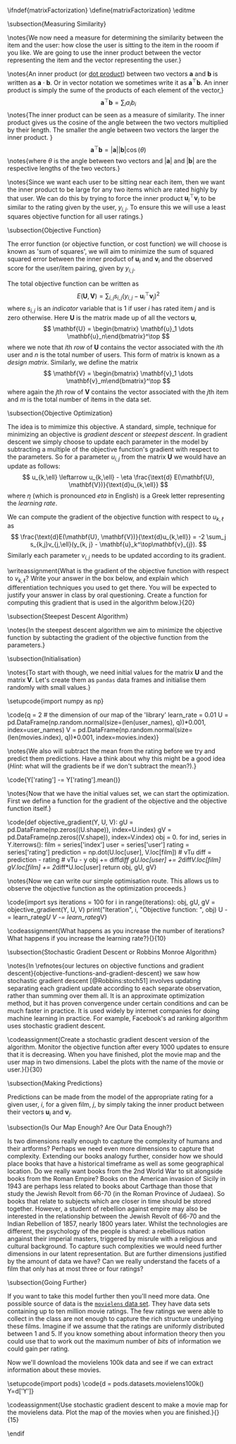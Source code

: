 \ifndef{matrixFactorization}
\define{matrixFactorization}
\editme

\subsection{Measuring Similarity}

\notes{We now need a measure for determining the similarity between
the item and the user: how close the user is sitting to the item in
the rooom if you like. We are going to use the inner product between
the vector representing the item and the vector representing the
user.}

\notes{An inner product (or
[dot product](http://en.wikipedia.org/wiki/Dot_product)) between two
vectors $\mathbf{a}$ and $\mathbf{b}$ is written as
$\mathbf{a}\cdot\mathbf{b}$. Or in vector notation we sometimes write
it as $\mathbf{a}^\top\mathbf{b}$. An inner product is simply the sume
of the products of each element of the vector,}
$$
\mathbf{a}^\top\mathbf{b} = \sum_{i} a_i b_i
$$
\notes{The inner product can be seen as a measure of similarity. The
inner product gives us the cosine of the angle between the two vectors
multiplied by their length. The smaller the angle between two vectors
the larger the inner product. }
$$
\mathbf{a}^\top\mathbf{b} = |\mathbf{a}||\mathbf{b}| \cos(\theta)
$$
\notes{where $\theta$ is the angle between two vectors and
$|\mathbf{a}|$ and $|\mathbf{b}|$ are the respective lengths of the
two vectors.}

\notes{Since we want each user to be sitting near each item, then we
want the inner product to be large for any two items which are rated
highly by that user. We can do this by trying to force the inner
product $\mathbf{u}_i^\top\mathbf{v}_j$ to be similar to the rating
given by the user, $y_{i,j}$. To ensure this we will use a least
squares objective function for all user ratings.}

\subsection{Objective Function}

The error function (or objective function, or cost function) we will
choose is known as 'sum of squares', we will aim to minimize the sum
of squared squared error between the inner product of $\mathbf{u}_i$
and $\mathbf{v}_i$ and the observed score for the user/item pairing,
given by $y_{i, j}$.

The total objective function can be written as
$$
E(\mathbf{U}, \mathbf{V}) = \sum_{i,j} s_{i,j} (y_{i,j} - \mathbf{u}_i^\top \mathbf{v}_j)^2
$$
where $s_{i,j}$ is an *indicator* variable that is 1 if user $i$ has rated item $j$ and is zero otherwise. Here $\mathbf{U}$ is the matrix made up of all the vectors $\mathbf{u}$,
$$
\mathbf{U} = \begin{bmatrix} \mathbf{u}_1 \dots \mathbf{u}_n\end{bmatrix}^\top
$$
where we note that $i$th *row* of $\mathbf{U}$ contains the vector associated with the $i$th user and $n$ is the total number of users. This form of matrix is known as a *design matrix*. Similarly, we define the matrix
$$
\mathbf{V} = \begin{bmatrix} \mathbf{v}_1 \dots \mathbf{v}_m\end{bmatrix}^\top
$$
where again the $j$th row of $\mathbf{V}$ contains the vector associated with the $j$th item and $m$ is the total number of items in the data set.

\subsection{Objective Optimization}

The idea is to mimimize this objective. A standard, simple, technique
for minimizing an objective is *gradient descent* or *steepest
descent*. In gradient descent we simply choose to update each
parameter in the model by subtracting a multiple of the objective
function's gradient with respect to the parameters. So for a parameter
$u_{i,j}$ from the matrix $\mathbf{U}$ we would have an update as
follows:
$$ 
u_{k,\ell} \leftarrow u_{k,\ell} - \eta \frac{\text{d}
E(\mathbf{U}, \mathbf{V})}{\text{d}u_{k,\ell}} 
$$
where $\eta$ (which is pronounced *eta* in English) is a Greek letter representing the *learning rate*.

We can compute the gradient of the objective function with respect to
$u_{k,\ell}$ as
$$
\frac{\text{d}E(\mathbf{U}, \mathbf{V})}{\text{d}u_{k,\ell}} = -2
\sum_j s_{k,j}v_{j,\ell}(y_{k, j} - \mathbf{u}_k^\top\mathbf{v}_{j}).
$$
Similarly each parameter $v_{i,j}$ needs to be updated according to
its gradient.

\writeassignment{What is the gradient of the objective function with
respect to $v_{k, \ell}$? Write your answer in the box below, and
explain which differentiation techniques you used to get there. You
will be expected to justify your answer in class by oral
questioning. Create a function for computing this gradient that is
used in the algorithm below.}{20}

\subsection{Steepest Descent Algorithm}

\notes{In the steepest descent algorithm we aim to minimize the objective
function by subtacting the gradient of the objective function from the
parameters.}

\subsection{Initialisation}

\notes{To start with though, we need initial values for the matrix
$\mathbf{U}$ and the matrix $\mathbf{V}$. Let's create them as
`pandas` data frames and initialise them randomly with small values.}

\setupcode{import numpy as np}

\code{q = 2 # the dimension of our map of the 'library'
learn_rate = 0.01
U = pd.DataFrame(np.random.normal(size=(len(user_names), q))*0.001, index=user_names)
V = pd.DataFrame(np.random.normal(size=(len(movies.index), q))*0.001, index=movies.index)}

\notes{We also will subtract the mean from the rating before we try and
predict them predictions. Have a think about why this might be a good
idea (*Hint*: what will the gradients be if we don't subtract the mean?).}

\code{Y['rating'] -= Y['rating'].mean()}

\notes{Now that we have the initial values set, we can start the
optimization. First we define a function for the gradient of the
objective and the objective function itself.}

\code{def objective_gradient(Y, U, V):
    gU = pd.DataFrame(np.zeros((U.shape)), index=U.index)
    gV = pd.DataFrame(np.zeros((V.shape)), index=V.index)
    obj = 0.
    for ind, series in Y.iterrows():
        film = series['index']
        user = series['user']
        rating = series['rating']
        prediction = np.dot(U.loc[user], V.loc[film]) # vTu
        diff = prediction - rating # vTu - y
        obj += diff*diff
        gU.loc[user] += 2*diff*V.loc[film]
        gV.loc[film] += 2*diff*U.loc[user]
    return obj, gU, gV}
	
\notes{Now we can write our simple optimisation route. This allows us to
observe the objective function as the optimization proceeds.}

\code{import sys
iterations = 100
for i in range(iterations):
    obj, gU, gV = objective_gradient(Y, U, V)
    print("Iteration", i, "Objective function: ", obj)
    U -= learn_rate*gU
    V -= learn_rate*gV}
	
\codeassignment{What happens as you increase the number of iterations?
What happens if you increase the learning rate?}{}{10}

\subsection{Stochastic Gradient Descent or Robbins Monroe Algorithm}

\notes{In \refnotes{our lectures on objective functions and gradient descent}{objective-functions-and-gradient-descent} we saw how stochastic gradient descent [@Robbins:stoch51] involves updating separating each gradient
update according to each separate observation, rather than summing
over them all. It is an approximate optimization method, but it has
proven convergence under certain conditions and can be much faster in
practice. It is used widely by internet companies for doing machine
learning in practice. For example, Facebook's ad ranking algorithm
uses stochastic gradient descent.

\codeassignment{Create a stochastic gradient descent version of the
algorithm. Monitor the objective function after every 1000 updates to
ensure that it is decreasing. When you have finished, plot the movie
map and the user map in two dimensions. Label the plots with the name
of the movie or user.}{}{30}

\subsection{Making Predictions}

Predictions can be made from the model of the appropriate rating for a
given user, $i$, for a given film, $j$, by simply taking the inner
product between their vectors $\mathbf{u}_i$ and $\mathbf{v}_j$.

\subsection{Is Our Map Enough? Are Our Data Enough?}

Is two dimensions really enough to capture the complexity of humans
and their artforms? Perhaps we need even more dimensions to capture
that complexity. Extending our books analogy further, consider how we
should place books that have a historical timeframe as well as some
geographical location. Do we really want books from the 2nd World War
to sit alongside books from the Roman Empire? Books on the American
invasion of Sicily in 1943 are perhaps less related to books about
Carthage than those that study the Jewish Revolt from 66-70 (in the
Roman Province of Judaea). So books that relate to subjects which are
closer in time should be stored together. However, a student of
rebellion against empire may also be interested in the relationship
between the Jewish Revolt of 66-70 and the Indian Rebellion of 1857,
nearly 1800 years later. Whilst the technologies are different, the
psychology of the people is shared: a rebellious nation angainst their
imperial masters, triggered by misrule with a religious and cultural
background. To capture such complexities we would need further
dimensions in our latent representation. But are further dimensions
justified by the amount of data we have? Can we really understand the
facets of a film that only has at most three or four ratings?

\subsection{Going Further}

If you want to take this model further then you'll need more data. One
possible source of data is the
[`movielens` data set](http://grouplens.org/datasets/movielens/). They
have data sets containing up to ten million movie ratings. The few
ratings we were able to collect in the class are not enough to capture
the rich structure underlying these films. Imagine if we assume that
the ratings are uniformly distributed between 1 and 5. If you know
something about information theory then you could use that to work out
the maximum number of *bits* of information we could gain per rating.

Now we'll download the movielens 100k data and see if we can extract
information about these movies.

\setupcode{import pods}
\code{d = pods.datasets.movielens100k()
Y=d['Y']}

\codeassignment{Use stochastic gradient descent to make a movie map
for the movielens data. Plot the map of the movies when you are
finished.}{}{15}

\endif
